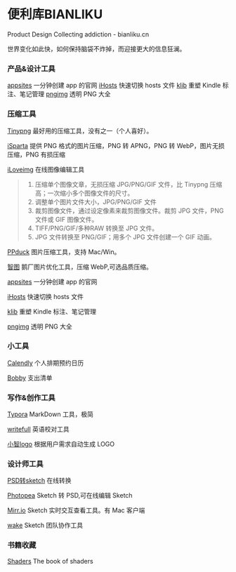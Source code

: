 # 便利库BIANLIKU

Product Design Collecting addiction - bianliku.cn

世界变化如此快，如何保持脑袋不炸掉，而迎接更大的信息狂澜。
### 产品&设计工具
[appsites](http://appsites.io/)  一分钟创建 app 的官网
[iHosts](https://toolinbox.net/) 快速切换 hosts 文件
[klib](https://toolinbox.net/Klib/)  重塑 Kindle 标注、笔记管理
[pngimg](http://pngimg.com/) 透明 PNG 大全

### 压缩工具

[Tinypng](https://tinypng.com/) 最好用的压缩工具，没有之一（个人喜好）。

[iSparta](http://isparta.github.io/) 提供 PNG 格式的图片压缩，PNG 转 APNG，PNG 转 WebP，图片无损压缩，PNG 有损压缩

[iLoveimg](http://www.iloveimg.com/) 在线图像编辑工具

> 1. 压缩单个图像文章，无损压缩 JPG/PNG/GIF 文件，比 Tinypng 压缩高；一次缩小多个图像文件的尺寸。
> 2. 调整单个图片文件大小，JPG/PNG/GIF 文件
> 3. 裁剪图像文件，通过设定像素来裁剪图像文件。裁剪 JPG 文件，PNG  文件或 GIF 图像文件。
> 4. TIFF/PNG/GIF/多种RAW 转换至 JPG 文件。
> 5. JPG 文件转换至 PNG/GIF；用多个 JPG 文件创建一个 GIF 动画。

[PPduck](http://ppduck.com/) 图片压缩工具，支持 Mac/Win。

[智图](http://zhitu.isux.us/) 鹅厂图片优化工具，压缩 WebP,可选品质压缩。

[appsites](http://appsites.io/)  一分钟创建 app 的官网

[iHosts](https://toolinbox.net/) 快速切换 hosts 文件

[klib](https://toolinbox.net/Klib/)  重塑 Kindle 标注、笔记管理

[pngimg](http://pngimg.com/) 透明 PNG 大全

### 小工具

[Calendly](https://calendly.com) 个人排期预约日历

[Bobby](http://www.bobbyapp.co/) 支出清单

### 写作&创作工具

[Typora](https://typora.io/) MarkDown 工具，极简

[writefull](http://www.writefullapp.com/) 英语校对工具

[小智logo](http://xzlogo.com/) 根据用户需求自动生成 LOGO

### 设计师工具

[PSD转sketch](https://avocode.com/convert-psd-to-sketch) 在线转换

[Photopea](https://www.photopea.com/) Sketch 转 PSD,可在线编辑 Sketch

[Mirr.io](https://mirr.io/) Sketch 实时交互查看工具。有 Mac 客户端

[wake](http://wake.com) Sketch 团队协作工具

### 书籍收藏

[Shaders](http://thebookofshaders.com/)  The book of shaders 